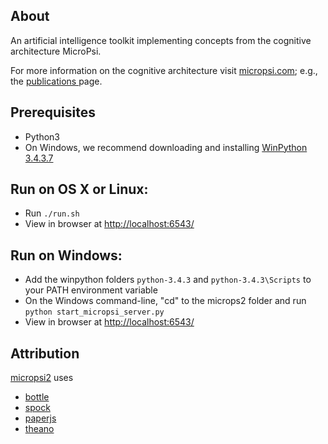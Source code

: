 About
-----
An artificial intelligence toolkit implementing concepts from the cognitive architecture MicroPsi.

For more information on the cognitive architecture visit [micropsi.com](http://www.micropsi.com); e.g., the [publications ](http://www.micropsi.com/publications/publications.html) page.


Prerequisites
-----
* Python3
* On Windows, we recommend downloading and installing [WinPython 3.4.3.7](http://winpython.github.io/)


Run on OS X or Linux:
-----
* Run `./run.sh`
* View in browser at [http://localhost:6543/](http://localhost:6543/)


Run on Windows:
-----
* Add the winpython folders `python-3.4.3` and `python-3.4.3\Scripts` to your PATH environment variable
* On the Windows command-line, "cd" to the microps2 folder and run `python start_micropsi_server.py`
* View in browser at [http://localhost:6543/](http://localhost:6543/)


Attribution
-----
[micropsi2](https://github.com/joschabach/micropsi2) uses 

* [bottle](https://github.com/defnull/bottle)
* [spock](https://github.com/nickelpro/spock)
* [paperjs](http://github.com/paperjs/paper.js)
* [theano](https://github.com/Theano/Theano)
